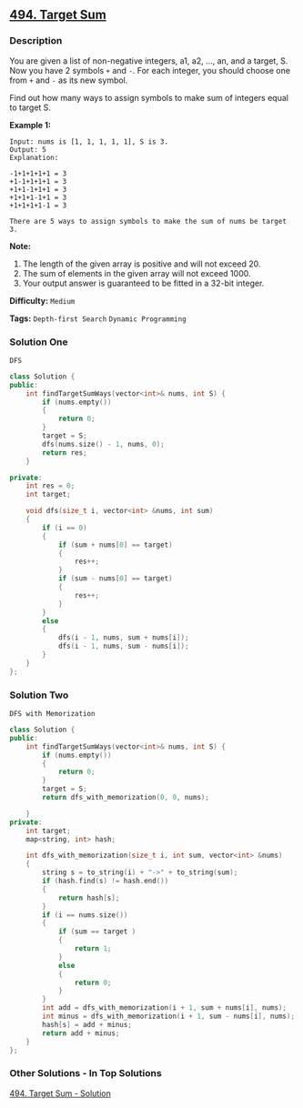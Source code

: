 ## [494. Target Sum](https://leetcode.com/problems/target-sum/#/description)

### Description

You are given a list of non-negative integers, a1, a2, ..., an, and a target, S. Now you have 2 symbols `+` and `-`. For each integer, you should choose one from `+` and `-` as its new symbol.

Find out how many ways to assign symbols to make sum of integers equal to target S.

**Example 1:**

```
Input: nums is [1, 1, 1, 1, 1], S is 3.
Output: 5
Explanation:

-1+1+1+1+1 = 3
+1-1+1+1+1 = 3
+1+1-1+1+1 = 3
+1+1+1-1+1 = 3
+1+1+1+1-1 = 3

There are 5 ways to assign symbols to make the sum of nums be target 3.
```

**Note:**

1. The length of the given array is positive and will not exceed 20.
2. The sum of elements in the given array will not exceed 1000.
3. Your output answer is guaranteed to be fitted in a 32-bit integer.

**Difficulty:** `Medium`

**Tags:** `Depth-first Search` `Dynamic Programming`

### Solution One

`DFS`

```c++
class Solution {
public:
    int findTargetSumWays(vector<int>& nums, int S) {
        if (nums.empty())
        {
            return 0;
        }
        target = S;
        dfs(nums.size() - 1, nums, 0);
        return res;
    }

private:
    int res = 0;
    int target;

    void dfs(size_t i, vector<int> &nums, int sum)
    {
        if (i == 0)
        {
            if (sum + nums[0] == target)
            {
                res++;
            }
            if (sum - nums[0] == target)
            {
                res++;
            }
        }
        else
        {
            dfs(i - 1, nums, sum + nums[i]);
            dfs(i - 1, nums, sum - nums[i]);
        }
    }
};
```

### Solution Two

`DFS with Memorization`

```c++
class Solution {
public:
    int findTargetSumWays(vector<int>& nums, int S) {
        if (nums.empty())
        {
            return 0;
        }
        target = S;
        return dfs_with_memorization(0, 0, nums);

    }
private:
    int target;
    map<string, int> hash;

    int dfs_with_memorization(size_t i, int sum, vector<int> &nums)
    {
        string s = to_string(i) + "->" + to_string(sum);
        if (hash.find(s) != hash.end())
        {
            return hash[s];
        }
        if (i == nums.size())
        {
            if (sum == target )
            {
                return 1;
            }
            else
            {
                return 0;
            }
        }
        int add = dfs_with_memorization(i + 1, sum + nums[i], nums);
        int minus = dfs_with_memorization(i + 1, sum - nums[i], nums);
        hash[s] = add + minus;
        return add + minus;
    }
};
```

### Other Solutions - In Top Solutions

[494. Target Sum - Solution](https://leetcode.com/problems/target-sum/solution/)
